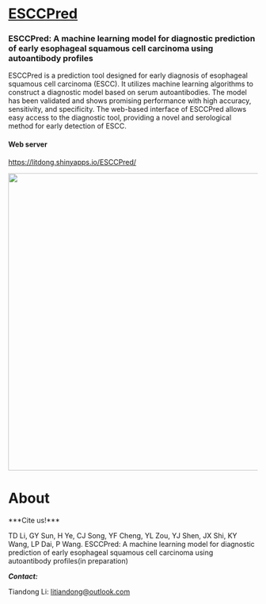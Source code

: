 <h1><a href="https://litdong.shinyapps.io/ESCCPred/"> ESCCPred </a></h1>

### ESCCPred: A machine learning model for diagnostic prediction of early esophageal squamous cell carcinoma using autoantibody profiles
ESCCPred is a prediction tool designed for early diagnosis of esophageal squamous cell carcinoma (ESCC). It utilizes machine learning algorithms to construct a diagnostic model based on serum autoantibodies. 
The model has been validated and shows promising performance with high accuracy, sensitivity, and specificity. The web-based interface of ESCCPred allows easy access to the diagnostic tool, providing a novel and serological method for early detection of ESCC.

#### Web server
https://litdong.shinyapps.io/ESCCPred/

<img src="https://github.com/tiandongli/ESCCPred/blob/main/ESCCPred.png" style='width: 600px; height: auto;'>

<h1>About</h1>
***Cite us!***

TD Li, GY Sun, H Ye, CJ Song, YF Cheng, YL Zou, YJ Shen, JX Shi, KY Wang,  LP Dai, P Wang.  ESCCPred: A machine learning model for diagnostic prediction of early esophageal squamous cell carcinoma using autoantibody profiles(in preparation)

***Contact:***

Tiandong Li: litiandong@outlook.com

